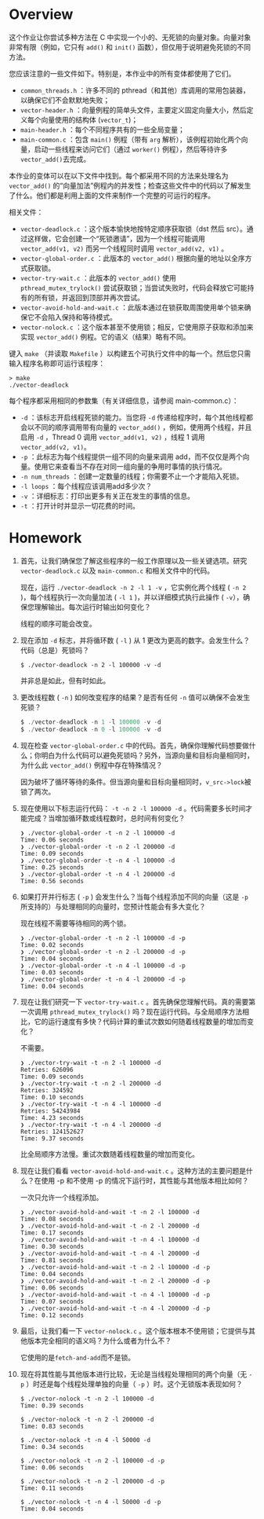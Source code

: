 # Overview

这个作业让你尝试多种方法在 C 中实现一个小的、无死锁的向量对象。向量对象非常有限（例如，它只有 `add()` 和 `init()` 函数），但仅用于说明避免死锁的不同方法。

您应该注意的一些文件如下。特别是，本作业中的所有变体都使用了它们。

* `common_threads.h` ：许多不同的 pthread（和其他）库调用的常用包装器，以确保它们不会默默地失败；
* `vector-header.h` ：向量例程的简单头文件，主要定义固定向量大小，然后定义每个向量使用的结构体 (`vector_t`)；
* `main-header.h` ：每个不同程序共有的一些全局变量；
* `main-common.c` ：包含 `main()` 例程（带有 `arg` 解析），该例程初始化两个向量，启动一些线程来访问它们（通过 `worker()` 例程），然后等待许多 `vector_add()`去完成。

本作业的变体可以在以下文件中找到。每个都采用不同的方法来处理名为 `vector_add()` 的“向量加法”例程内的并发性；检查这些文件中的代码以了解发生了什么。他们都是利用上面的文件来制作一个完整的可运行的程序。

相关文件：

* `vector-deadlock.c` ：这个版本愉快地按特定顺序获取锁（dst 然后 src）。通过这样做，它会创建一个“死锁邀请”，因为一个线程可能调用 `vector_add(v1, v2)` 而另一个线程同时调用 `vector_add(v2, v1)` 。
* `vector-global-order.c` ：此版本的 `vector_add()` 根据向量的地址以全序方式获取锁。
* `vector-try-wait.c` ：此版本的 `vector_add()` 使用 `pthread_mutex_trylock()` 尝试获取锁；当尝试失败时，代码会释放它可能持有的所有锁，并返回到顶部并再次尝试。
* `vector-avoid-hold-and-wait.c` ：此版本通过在锁获取周围使用单个锁来确保它不会陷入保持和等待模式。
* `vector-nolock.c` ：这个版本甚至不使用锁；相反，它使用原子获取和添加来实现 `vector_add()` 例程。它的语义（结果）略有不同。

键入 `make` （并读取 `Makefile` ）以构建五个可执行文件中的每一个。然后您只需输入程序名称即可运行该程序：

```shell
> make
./vector-deadlock
```

每个程序都采用相同的参数集（有关详细信息，请参阅 main-common.c）：

* `-d` ：该标志开启线程死锁的能力。当您将 `-d` 传递给程序时，每个其他线程都会以不同的顺序调用带有向量的 `vector_add()` ，例如，使用两个线程，并且启用 `-d` ，Thread 0 调用 `vector_add(v1, v2)` ，线程 1 调用 `vector_add(v2, v1)`。
* `-p` ：此标志为每个线程提供一组不同的向量来调用 add，而不仅仅是两个向量。使用它来查看当不存在对同一组向量的争用时事情的执行情况。
* `-n num_threads` ：创建一定数量的线程；你需要不止一个才能陷入死锁。
* `-l loops` ：每个线程应该调用add多少次？
* `-v` ：详细标志：打印出更多有关正在发生的事情的信息。
* `-t` ：打开计时并显示一切花费的时间。

# Homework

1. 首先，让我们确保您了解这些程序的一般工作原理以及一些关键选项。研究 `vector-deadlock.c` 以及 `main-common.c` 和相关文件中的代码。

	现在，运行 `./vector-deadlock -n 2 -l 1 -v` ，它实例化两个线程 ( `-n 2` )，每个线程执行一次向量加法 ( `-l 1` )，并以详细模式执行此操作 ( `-v`），确保您理解输出。每次运行时输出如何变化？

	线程的顺序可能会改变。

2. 现在添加 `-d` 标志，并将循环数 ( `-l` ) 从 1 更改为更高的数字。会发生什么？代码（总是）死锁吗？

	```shell
	$ ./vector-deadlock -n 2 -l 100000 -v -d
	```

	并非总是如此，但有时如此。

3. 更改线程数 ( `-n` ) 如何改变程序的结果？是否有任何 `-n` 值可以确保不会发生死锁？

	```c
	$ ./vector-deadlock -n 1 -l 100000 -v -d
	$ ./vector-deadlock -n 0 -l 100000 -v -d
	```

4. 现在检查 `vector-global-order.c` 中的代码。首先，确保你理解代码想要做什么；你明白为什么代码可以避免死锁吗？另外，当源向量和目标向量相同时，为什么此 `vector_add()` 例程中存在特殊情况？

	因为破坏了循环等待的条件。但当源向量和目标向量相同时，`v_src->lock`被锁了两次。

5. 现在使用以下标志运行代码： `-t -n 2 -l 100000 -d` 。代码需要多长时间才能完成？当增加循环数或线程数时，总时间有何变化？

	```shell
	❯ ./vector-global-order -t -n 2 -l 100000 -d
	Time: 0.06 seconds
	❯ ./vector-global-order -t -n 2 -l 200000 -d
	Time: 0.09 seconds
	❯ ./vector-global-order -t -n 4 -l 100000 -d
	Time: 0.25 seconds
	❯ ./vector-global-order -t -n 4 -l 200000 -d
	Time: 0.56 seconds
	```

6. 如果打开并行标志 ( `-p` ) 会发生什么？当每个线程添加不同的向量（这是 `-p` 所支持的）与处理相同的向量时，您预计性能会有多大变化？

	现在线程不需要等待相同的两个锁。

	```shell
	❯ ./vector-global-order -t -n 2 -l 100000 -d -p
	Time: 0.02 seconds
	❯ ./vector-global-order -t -n 2 -l 200000 -d -p
	Time: 0.04 seconds
	❯ ./vector-global-order -t -n 4 -l 100000 -d -p
	Time: 0.03 seconds
	❯ ./vector-global-order -t -n 4 -l 200000 -d -p
	Time: 0.04 seconds
	```

7. 现在让我们研究一下 `vector-try-wait.c` 。首先确保您理解代码。真的需要第一次调用 `pthread_mutex_trylock()` 吗？现在运行代码。与全局顺序方法相比，它的运行速度有多快？代码计算的重试次数如何随着线程数量的增加而变化？

	不需要。

	```shell
	❯ ./vector-try-wait -t -n 2 -l 100000 -d
	Retries: 626096
	Time: 0.09 seconds
	❯ ./vector-try-wait -t -n 2 -l 200000 -d
	Retries: 324592
	Time: 0.10 seconds
	❯ ./vector-try-wait -t -n 4 -l 100000 -d
	Retries: 54243984
	Time: 4.23 seconds
	❯ ./vector-try-wait -t -n 4 -l 200000 -d
	Retries: 124152627
	Time: 9.37 seconds
	```

	比全局顺序方法慢。重试次数随着线程数量的增加而变化。

8. 现在让我们看看 `vector-avoid-hold-and-wait.c` 。这种方法的主要问题是什么？在使用 -p 和不使用 -p 的情况下运行时，其性能与其他版本相比如何？

	一次只允许一个线程添加。

	```shell
	❯ ./vector-avoid-hold-and-wait -t -n 2 -l 100000 -d
	Time: 0.08 seconds
	❯ ./vector-avoid-hold-and-wait -t -n 2 -l 200000 -d
	Time: 0.17 seconds
	❯ ./vector-avoid-hold-and-wait -t -n 4 -l 100000 -d
	Time: 0.30 seconds
	❯ ./vector-avoid-hold-and-wait -t -n 4 -l 200000 -d
	Time: 0.81 seconds
	❯ ./vector-avoid-hold-and-wait -t -n 2 -l 100000 -d -p
	Time: 0.04 seconds
	❯ ./vector-avoid-hold-and-wait -t -n 2 -l 200000 -d -p
	Time: 0.06 seconds
	❯ ./vector-avoid-hold-and-wait -t -n 4 -l 100000 -d -p
	Time: 0.07 seconds
	❯ ./vector-avoid-hold-and-wait -t -n 4 -l 200000 -d -p
	Time: 0.12 seconds
	```

9. 最后，让我们看一下 `vector-nolock.c` 。这个版本根本不使用锁；它提供与其他版本完全相同的语义吗？为什么或者为什么不？

	它使用的是`fetch-and-add`而不是锁。

10. 现在将其性能与其他版本进行比较，无论是当线程处理相同的两个向量（无 `-p` ）时还是每个线程处理单独的向量（ `-p` ）时。这个无锁版本表现如何？

	```shell
	$ ./vector-nolock -t -n 2 -l 100000 -d
	Time: 0.39 seconds
	
	$ ./vector-nolock -t -n 2 -l 200000 -d
	Time: 0.83 seconds
	
	$ ./vector-nolock -t -n 4 -l 50000 -d
	Time: 0.34 seconds
	
	$ ./vector-nolock -t -n 2 -l 100000 -d -p
	Time: 0.06 seconds
	
	$ ./vector-nolock -t -n 2 -l 200000 -d -p
	Time: 0.11 seconds
	
	$ ./vector-nolock -t -n 4 -l 50000 -d -p
	Time: 0.04 seconds
	```

	

